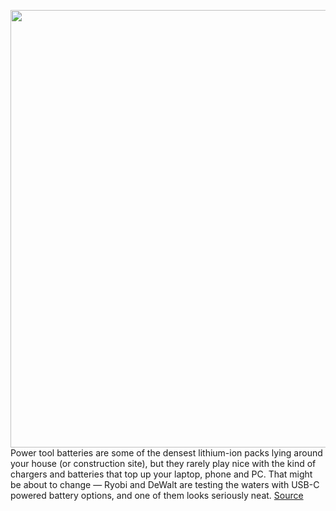 <img src='https://cdn.vox-cdn.com/thumbor/D08rsrL82cofAHPWMSsspabWSH8=/0x0:2148x1522/1200x800/filters:focal(903x590:1245x932)/cdn.vox-cdn.com/uploads/chorus_image/image/70442103/dewalt_dcb094k.0.jpg' width='700px' /><br/>
Power tool batteries are some of the densest lithium-ion packs lying around your house (or construction site), but they rarely play nice with the kind of chargers and batteries that top up your laptop, phone and PC. That might be about to change — Ryobi and DeWalt are testing the waters with USB-C powered battery options, and one of them looks seriously neat.
<a href='https://www.theverge.com/2022/1/27/22905482/dewalt-ryobi-milwaukee-usb-c-power-tool-batteries'> Source <a/>